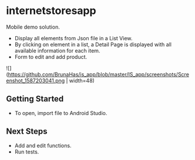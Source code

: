 # internetstoresapp
Mobile demo solution.
- Display all elements from Json file in a List View.
- By clicking on element in a list, a Detail Page is displayed with all available information for each item.
- Form to edit and add product.

![](https://github.com/BrunaHas/is_app/blob/master/IS_app/screenshots/Screenshot_1587203041.png | width=48)

## Getting Started
- To open, import file to Android Studio.

## Next Steps
- Add and edit functions.
- Run tests.

